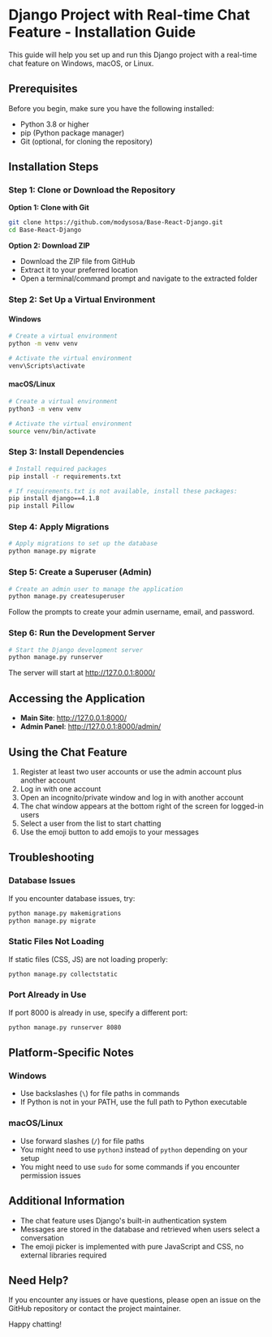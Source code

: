 # Django Project with Real-time Chat Feature - Installation Guide

This guide will help you set up and run this Django project with a real-time chat feature on Windows, macOS, or Linux.

## Prerequisites

Before you begin, make sure you have the following installed:
- Python 3.8 or higher
- pip (Python package manager)
- Git (optional, for cloning the repository)

## Installation Steps

### Step 1: Clone or Download the Repository

**Option 1: Clone with Git**
```bash
git clone https://github.com/modysosa/Base-React-Django.git
cd Base-React-Django
```

**Option 2: Download ZIP**
- Download the ZIP file from GitHub
- Extract it to your preferred location
- Open a terminal/command prompt and navigate to the extracted folder

### Step 2: Set Up a Virtual Environment

#### Windows
```bash
# Create a virtual environment
python -m venv venv

# Activate the virtual environment
venv\Scripts\activate
```

#### macOS/Linux
```bash
# Create a virtual environment
python3 -m venv venv

# Activate the virtual environment
source venv/bin/activate
```

### Step 3: Install Dependencies

```bash
# Install required packages
pip install -r requirements.txt

# If requirements.txt is not available, install these packages:
pip install django==4.1.8
pip install Pillow
```

### Step 4: Apply Migrations

```bash
# Apply migrations to set up the database
python manage.py migrate
```

### Step 5: Create a Superuser (Admin)

```bash
# Create an admin user to manage the application
python manage.py createsuperuser
```
Follow the prompts to create your admin username, email, and password.

### Step 6: Run the Development Server

```bash
# Start the Django development server
python manage.py runserver
```

The server will start at http://127.0.0.1:8000/

## Accessing the Application

- **Main Site**: http://127.0.0.1:8000/
- **Admin Panel**: http://127.0.0.1:8000/admin/

## Using the Chat Feature

1. Register at least two user accounts or use the admin account plus another account
2. Log in with one account
3. Open an incognito/private window and log in with another account
4. The chat window appears at the bottom right of the screen for logged-in users
5. Select a user from the list to start chatting
6. Use the emoji button to add emojis to your messages

## Troubleshooting

### Database Issues
If you encounter database issues, try:
```bash
python manage.py makemigrations
python manage.py migrate
```

### Static Files Not Loading
If static files (CSS, JS) are not loading properly:
```bash
python manage.py collectstatic
```

### Port Already in Use
If port 8000 is already in use, specify a different port:
```bash
python manage.py runserver 8080
```

## Platform-Specific Notes

### Windows
- Use backslashes (`\`) for file paths in commands
- If Python is not in your PATH, use the full path to Python executable

### macOS/Linux
- Use forward slashes (`/`) for file paths
- You might need to use `python3` instead of `python` depending on your setup
- You might need to use `sudo` for some commands if you encounter permission issues

## Additional Information

- The chat feature uses Django's built-in authentication system
- Messages are stored in the database and retrieved when users select a conversation
- The emoji picker is implemented with pure JavaScript and CSS, no external libraries required

## Need Help?

If you encounter any issues or have questions, please open an issue on the GitHub repository or contact the project maintainer.

Happy chatting!
